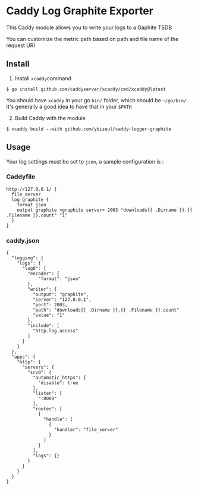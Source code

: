 # Caddy Log Graphite Exporter

This Caddy module allows you to write your logs to a Gaphite TSDB

You can customize the metric path based on path and file name of the request URI

## Install

1. Install `xcaddy`command

```
$ go install github.com/caddyserver/xcaddy/cmd/xcaddy@latest
```

You should have `xcaddy` in your go `bin/` folder, which should be `~/go/bin/`.
It's generally a good idea to have that in your `$PATH`

2. Build Caddy with the module

```
$ xcaddy build --with github.com/ybizeul/caddy-logger-graphite
```

## Usage

Your log settings must be set to `json`, a sample configuration is :

### Caddyfile
```
http://127.0.0.1/ {
  file_server
  log graphite {
    format json
    output graphite <graphite server> 2003 "downloads{{ .Dirname }}.{{ .Filename }}.count" "1"
  }
}
```

### caddy.json
```
{
  "logging": {
    "logs": {
      "log0": {
        "encoder": {
            "format": "json"
        },
        "writer": {
          "output": "graphite",
          "server": "127.0.0.1",
          "port": 2003,
          "path": "downloads{{ .Dirname }}.{{ .Filename }}.count"
          "value": "1"
        },
        "include": [
          "http.log.access"
        ]
      }
    }
  },
  "apps": {
    "http": {
      "servers": {
        "srv0": {
          "automatic_https": {
            "disable": true
          },
          "listen": [
            ":8080"
          ],
          "routes": [
            {
              "handle": [
                {
                  "handler": "file_server"
                }
              ]
            }
          ],
          "logs": {}
        }
      }
    }
  }
}
```